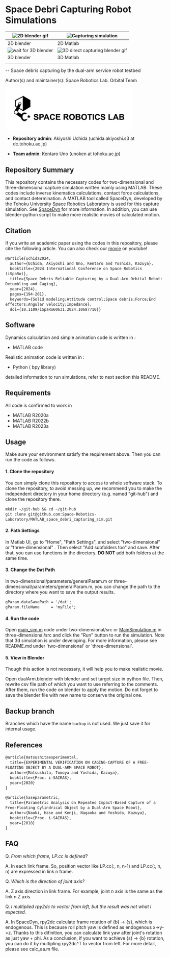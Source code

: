 # Space Debri Capturing Robot Simulations

|<img src="./docs/media/2dBlenderMov.gif" alt="2D blender gif" title="2D direct capturing blender gif">|<img src="./docs/media/2dDirect.gif" alt="Capturing simulation" title="Capturing simulation with Dual-arm service robot">|
|----|----|
|2D blender|2D Matlab|
|<img src="./docs/media/blenderMov.gif" alt="wait for 3D blender" title="Space debris">|<img src="./docs/media/3dFollowing.gif" alt="3D direct capturing blender gif" title="arm control by DAR in 3D space">|
|3D blender|3D Matlab|
|||

-- Space debris capturing by the dual-arm service robot testbed

Author(s) and maintainer(s): Space Robotics Lab. Orbital Team

<img src="./docs/media/srl-logo.jpg" alt="SRL Logo" width="400">

* **Repository admin**: Akiyoshi Uchida (uchida.akiyoshi.s3 at dc.tohoku.ac.jp)

* **Team admin**: Kentaro Uno (unoken at tohoku.ac.jp)

## Repository Summary

This repository contains the necessary codes for two-dimensional and three-dimensional capture simulation written mainly using MATLAB. These codes include inverse kinematics calculations, contact force calculations, and contact determination.
A MATLAB tool called SpaceDyn, developed by the Tohoku University Space Robotics Laboratory is used for this capture simulation. See [SpaceDyn](https://github.com/Space-Robotics-Laboratory/SpaceDyn) for more information.
In addition, you can use blender-python script to make more realistic movies of calculated motion.

## Citation

If you write an academic paper using the codes in this repository, please cite the following article. You can also check our [movie](https://www.youtube.com/watch?v=SRTtrgRimoA&ab_channel=SpaceRoboticsLab) on youtube!

```
@article{uchida2024,
  author={Uchida, Akiyoshi and Uno, Kentaro and Yoshida, Kazuya},
  booktitle={2024 International Conference on Space Robotics (iSpaRo)}, 
  title={Space Debris Reliable Capturing by a Dual-Arm Orbital Robot: Detumbling and Caging}, 
  year={2024},
  pages={194-201},
  keywords={Solid modeling;Attitude control;Space debris;Force;End effectors;Angular velocity;Impedance},
  doi={10.1109/iSpaRo60631.2024.10687710}}
```

## Software

Dynamics calculation and simple animation code is written in :

* MATLAB code

Realistic animation code is written in :

* Python ( bpy library)

detailed information to run simulations, refer to next section this README.

## Requirements

All code is confirmed to work in

* MATLAB R2020a
* MATLAB R2022b
* MATLAB R2023a

## Usage

Make sure your environment satisfy the requirement above. Then you can run the code as follows.

#### 1. Clone the repository

You can simply clone this repository to access to whole software stack. To clone the repository, to avoid messing up, we recommend you to make the independent directory in your home directory (e.g. named "git-hub") and clone the repository there.

```commandline
mkdir ~/git-hub && cd ~/git-hub
git clone git@github.com:Space-Robotics-Laboratory/MATLAB_space_debri_capturing_sim.git
```

#### 2. Path Settings

In Matlab UI, go to "Home", "Path Settings", and select "two-dimensional" or "three-dimensional" . Then select "Add subfolders too" and save. After that, you can use functions in the directory. **DO NOT** add both folders at the same time.

#### 3. Change the Dat Path

In two-dimensional/parameters/generalParam.m or three-dimensional/parameters/generalParam.m, you can change the path to the directory where you want to save the output results.

```commandline
gParam.dataSavePath = '/dat';
gParam.fileName     = 'myFile';
```

#### 4. Run the code

Open [main_sim.m](two-two-dimensional/src/main_sim.m) code under two-dimensional/src or [MainSimulation.m](three_dimensional/MainSimulation.m) in three-dimensional/src and click the "Run" button to run the simulation. Note that 3d simulation is under developing. For more information, please see README.md under 'two-dimensional' or 'three-dimensional'.

#### 5. View in Blender

Though this action is not necessary, it will help you to make realistic movie.

Open dualArm.blender with blender and set target size in python file. Then, rewrite csv file path of which you want to use referring to the comments. After them, run the code on blender to apply the motion.
Do not forget to save the blender file with new name to conserve the original one.

## Backup branch

Branches which have the name `backup` is not used. We just save it for internal usage.

## References

```
@article{matsushitaexperimental,
  title={EXPERIMENTAL VERIFICATION ON CAGING-CAPTURE OF A FREE-FLOATING OBJECT BY A DUAL-ARM SPACE ROBOT},
  author={Matsushita, Tomoya and Yoshida, Kazuya},
  booktitle={Proc. i-SAIRAS},
  year={2020}
}
```

```
@article{haseparametric,
  title={Parametric Analysis on Repeated Impact-Based Capture of a Free-Floating Cylindrical Object by a Dual-Arm Space Robot},
  author={Naoki, Hase and Kenji, Nagaoka and Yoshida, Kazuya},
  booktitle={Proc. i-SAIRAS},
  year={2018}
}
```

## FAQ

Q. _From which frame, LP.cc is defined?_

A. In each link frame. So, position vector like LP.cc(:, n, n-1) and LP.cc(:, n, n) are expressed in link n frame.

Q. _Which is the direction of joint axis?_

A. Z axis direction in link frame. For example, joint n axis is the same as the link n Z axis.

Q. _I multiplied rpy2dc to vector from left, but the result was not what I expected._

A. In SpaceDyn, rpy2dc calculate frame rotation of {b} -> {s}, which is endogenous. This is because roll pitch yaw is defined as endogenous x->y->z. Thanks to this difinition, you can calculate link yaw after joint's rotation as just yaw + phi. As a conclusion, if you want to achieve {s} -> {b} rotation, you can do it by multipling rpy2dc^T to vector from left. For more detail, please see calc_aa.m file.
